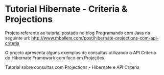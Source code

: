 Tutorial Hibernate - Criteria & Projections
============================

Projeto referente ao tutorial postado no blog Programando com Java na seguinte url: http://www.mballem.com/post/hibernate-projections-com-api-criteria

O projeto apresenta alguns exemplos de consultas utilizando a API Criteria do Hibernate Framework com foco em Projeções.

Tutorial sobre consultas com Projections - Hibernate e API Criteria


